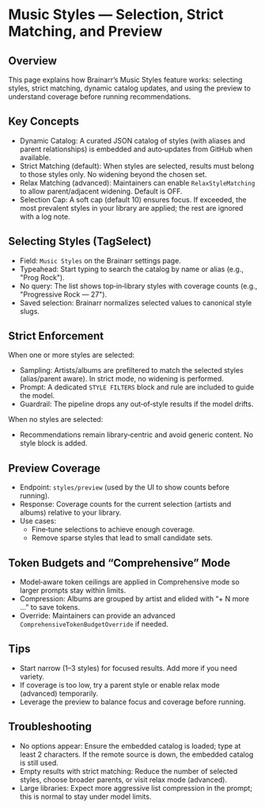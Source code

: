 # Music Styles — Selection, Strict Matching, and Preview

## Overview
This page explains how Brainarr’s Music Styles feature works: selecting styles, strict matching, dynamic catalog updates, and using the preview to understand coverage before running recommendations.

## Key Concepts
- Dynamic Catalog: A curated JSON catalog of styles (with aliases and parent relationships) is embedded and auto‑updates from GitHub when available.
- Strict Matching (default): When styles are selected, results must belong to those styles only. No widening beyond the chosen set.
- Relax Matching (advanced): Maintainers can enable `RelaxStyleMatching` to allow parent/adjacent widening. Default is OFF.
- Selection Cap: A soft cap (default 10) ensures focus. If exceeded, the most prevalent styles in your library are applied; the rest are ignored with a log note.

## Selecting Styles (TagSelect)
- Field: `Music Styles` on the Brainarr settings page.
- Typeahead: Start typing to search the catalog by name or alias (e.g., "Prog Rock").
- No query: The list shows top‑in‑library styles with coverage counts (e.g., "Progressive Rock — 27").
- Saved selection: Brainarr normalizes selected values to canonical style slugs.

## Strict Enforcement
When one or more styles are selected:
- Sampling: Artists/albums are prefiltered to match the selected styles (alias/parent aware). In strict mode, no widening is performed.
- Prompt: A dedicated `STYLE FILTERS` block and rule are included to guide the model.
- Guardrail: The pipeline drops any out‑of‑style results if the model drifts.

When no styles are selected:
- Recommendations remain library‑centric and avoid generic content. No style block is added.

## Preview Coverage
- Endpoint: `styles/preview` (used by the UI to show counts before running).
- Response: Coverage counts for the current selection (artists and albums) relative to your library.
- Use cases:
  - Fine‑tune selections to achieve enough coverage.
  - Remove sparse styles that lead to small candidate sets.

## Token Budgets and “Comprehensive” Mode
- Model‑aware token ceilings are applied in Comprehensive mode so larger prompts stay within limits.
- Compression: Albums are grouped by artist and elided with “+ N more …” to save tokens.
- Override: Maintainers can provide an advanced `ComprehensiveTokenBudgetOverride` if needed.

## Tips
- Start narrow (1–3 styles) for focused results. Add more if you need variety.
- If coverage is too low, try a parent style or enable relax mode (advanced) temporarily.
- Leverage the preview to balance focus and coverage before running.

## Troubleshooting
- No options appear: Ensure the embedded catalog is loaded; type at least 2 characters. If the remote source is down, the embedded catalog is still used.
- Empty results with strict matching: Reduce the number of selected styles, choose broader parents, or visit relax mode (advanced).
- Large libraries: Expect more aggressive list compression in the prompt; this is normal to stay under model limits.

